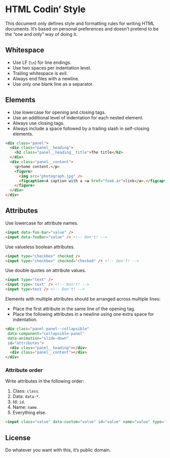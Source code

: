 # HTML Codin’ Style

This document only defines style and formatting rules for writing HTML documents.
It’s based on personal preferences and doesn’t pretend to be the “one and only”
way of doing it.

## Whitespace

+ Use LF (`\n`) for line endings.
+ Use two spaces per indentation level.
+ Trailing whitespace is evil.
+ Always end files with a newline.
+ Use only one blank line as a separator.

## Elements

+ Use lowercase for opening and closing tags.
+ Use an additional level of indentation for each nested element.
+ Always use closing tags.
+ Always include a space followed by a trailing slash in self-closing elements.

```html
<div class="panel">
  <div class="panel__heading">
    <h2 class="panel__heading__title">The title</h2>
  </div>
  <div class="panel__content">
    <p>Some content.</p>
    <figure>
      <img src="photograph.jpg" />
      <figcaption>A caption with a <a href="foob.ar">link</a>.</figcaption>
    </figure>
  </div>
</div>
```

## Attributes

Use lowercase for attribute names.

```html
<input data-foo-bar="value" />
<input data-fooBar="value" /> <!-- Don't! -->
```

Use valueless boolean attributes.

```html
<input type="checkbox" checked />
<input type="checkbox" checked="checked" /> <!-- Don't! -->
```

Use double quotes on attribute values.

```html
<input type="text" />
<input type='text' /> <!-- Don't! -->
<input type=text /> <!-- Don't! -->
```

Elements with multiple attributes should be arranged across multiple lines:

+ Place the first attribute in the same line of the opening tag.
+ Place the following attributes in a newline using one extra space
  for indentation.

```html
<div class="panel panel--collapsible"
 data-component="collapsible-panel"
 data-animation="slide-down"
 id="attributes">
  <div class="panel__heading"></div>
  <div class="panel__content"></div>
</div>
```

### Attribute order

Write attributes in the following order:

1. Class: `class`.
2. Data: `data-*`.
3. Id: `id`.
4. Name: `name`.
5. Everything else.

````html
<input class="value" data-custom="value" id="value" name="value" type="value" />
````

## License

Do whatever you want with this, it’s public domain.
